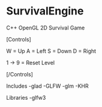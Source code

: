 # SurvivalEngine
C++ OpenGL 2D Survival Game

[Controls]

W = Up
A = Left
S = Down
D = Right

1 -> 9 = Reset Level

[/Controls]

Includes
-glad
-GLFW
-glm
-KHR

Libraries
-glfw3
